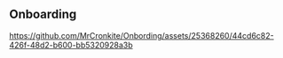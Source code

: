 ## Onboarding 

https://github.com/MrCronkite/Onbording/assets/25368260/44cd6c82-426f-48d2-b600-bb5320928a3b
